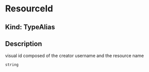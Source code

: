 # **ResourceId**

## **Kind: TypeAlias**

## **Description**

visual id composed of the creator username and the resource name

`string`
